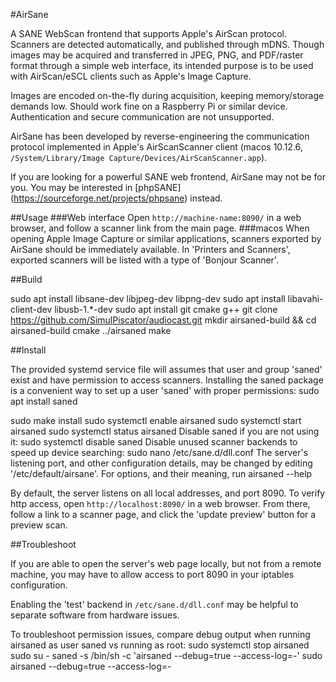 #AirSane

A SANE WebScan frontend that supports Apple's AirScan protocol.
Scanners are detected automatically, and published through mDNS.
Though images may be acquired and transferred
in JPEG, PNG, and PDF/raster format through a simple web interface,
its intended purpose is to be used with AirScan/eSCL clients such as
Apple's Image Capture.

Images are encoded on-the-fly during acquisition, keeping memory/storage
demands low. Should work fine on a Raspberry Pi or similar device.
Authentication and secure communication are not unsupported.

AirSane has been developed by reverse-engineering the communication protocol
implemented in Apple's AirScanScanner client
(macos 10.12.6, `/System/Library/Image Capture/Devices/AirScanScanner.app`).

If you are looking for a powerful SANE web frontend, AirSane may not be for you.
You may be interested in [phpSANE] (https://sourceforge.net/projects/phpsane) instead.

##Usage
###Web interface
Open `http://machine-name:8090/` in a web browser, and follow a scanner 
link from the main page.
###macos
When opening Apple Image Capture or similar applications, scanners exported
by AirSane should be immediately available.
In 'Printers and Scanners', exported scanners will be listed with a type of 
'Bonjour Scanner'.

##Build

 sudo apt install libsane-dev libjpeg-dev libpng-dev
 sudo apt install libavahi-client-dev libusb-1.*-dev
 sudo apt install git cmake g++
 git clone https://github.com/SimulPiscator/audiocast.git
 mkdir airsaned-build && cd airsaned-build
 cmake ../airsaned
 make

##Install

The provided systemd service file will assumes that user and group
'saned' exist and have permission to access scanners.
Installing the saned package is a convenient way to set up a user 'saned'
with proper permissions:
 sudo apt install saned

 sudo make install
 sudo systemctl enable airsaned
 sudo systemctl start airsaned
 sudo systemctl status airsaned
Disable saned if you are not using it:
 sudo systemctl disable saned
Disable unused scanner backends to speed up device searching:
 sudo nano /etc/sane.d/dll.conf
The server's listening port, and other configuration details, may be changed
by editing '/etc/default/airsane'. For options, and their meaning, run
 airsaned --help

By default, the server listens on all local addresses, and port 8090.
To verify http access, open `http://localhost:8090/` in a web browser.
From there, follow a link to a scanner page, and click the 'update preview'
button for a preview scan.

##Troubleshoot

If you are able to open the server's web page locally, but not from a remote
machine, you may have to allow access to port 8090 in your iptables
configuration.

Enabling the 'test' backend in `/etc/sane.d/dll.conf` may be helpful 
to separate software from hardware issues.

To troubleshoot permission issues, compare debug output when running
airsaned as user saned vs running as root:
 sudo systemctl stop airsaned
 sudo su - saned -s /bin/sh -c 'airsaned --debug=true --access-log=-'
 sudo airsaned --debug=true --access-log=-

